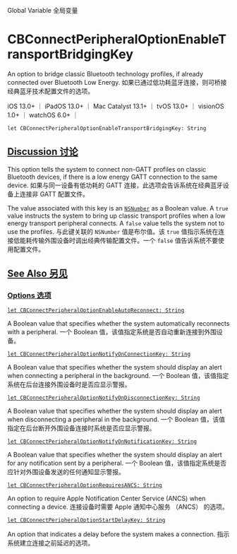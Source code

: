 Global Variable 全局变量

# CBConnectPeripheralOptionEnableTransportBridgingKey

An option to bridge classic Bluetooth technology profiles, if already connected over Bluetooth Low Energy.
如果已通过低功耗蓝牙连接，则可桥接经典蓝牙技术配置文件的选项。

iOS 13.0+ ｜ iPadOS 13.0+ ｜ Mac Catalyst 13.1+ ｜ tvOS 13.0+ ｜ visionOS 1.0+ ｜ watchOS 6.0+ ｜ 

```
let CBConnectPeripheralOptionEnableTransportBridgingKey: String
```



## [Discussion 讨论](https://developer.apple.com/documentation/corebluetooth/cbconnectperipheraloptionenabletransportbridgingkey#Discussion)

This option tells the system to connect non-GATT profiles on classic Bluetooth devices, if there is a low energy GATT connection to the same device.
如果与同一设备有低功耗的 GATT 连接，此选项会告诉系统在经典蓝牙设备上连接非 GATT 配置文件。

The value associated with this key is an [`NSNumber`](https://developer.apple.com/documentation/foundation/nsnumber) as a Boolean value. A `true` value instructs the system to bring up classic transport profiles when a low energy transport peripheral connects. A `false` value tells the system not to use the profiles.
与此键关联的 `NSNumber` 值是布尔值。该 `true` 值指示系统在连接低能耗传输外围设备时调出经典传输配置文件。一个 `false` 值告诉系统不要使用配置文件。



## [See Also 另见](https://developer.apple.com/documentation/corebluetooth/cbconnectperipheraloptionenabletransportbridgingkey#see-also)

### [Options 选项](https://developer.apple.com/documentation/corebluetooth/cbconnectperipheraloptionenabletransportbridgingkey#Options)

[`let CBConnectPeripheralOptionEnableAutoReconnect: String`](https://developer.apple.com/documentation/corebluetooth/cbconnectperipheraloptionenableautoreconnect)

A Boolean value that specifies whether the system automatically reconnects with a peripheral.
一个 Boolean 值，该值指定系统是否自动重新连接到外围设备。

[`let CBConnectPeripheralOptionNotifyOnConnectionKey: String`](https://developer.apple.com/documentation/corebluetooth/cbconnectperipheraloptionnotifyonconnectionkey)

A Boolean value that specifies whether the system should display an alert when connecting a peripheral in the background.
一个 Boolean 值，该值指定系统在后台连接外围设备时是否应显示警报。

[`let CBConnectPeripheralOptionNotifyOnDisconnectionKey: String`](https://developer.apple.com/documentation/corebluetooth/cbconnectperipheraloptionnotifyondisconnectionkey)

A Boolean value that specifies whether the system should display an alert when disconnecting a peripheral in the background.
一个 Boolean 值，该值指定在后台断开外围设备连接时系统是否应显示警报。

[`let CBConnectPeripheralOptionNotifyOnNotificationKey: String`](https://developer.apple.com/documentation/corebluetooth/cbconnectperipheraloptionnotifyonnotificationkey)

A Boolean value that specifies whether the system should display an alert for any notification sent by a peripheral.
一个 Boolean 值，该值指定系统是否应针对外围设备发送的任何通知显示警报。

[`let CBConnectPeripheralOptionRequiresANCS: String`](https://developer.apple.com/documentation/corebluetooth/cbconnectperipheraloptionrequiresancs)

An option to require Apple Notification Center Service (ANCS) when connecting a device.
连接设备时需要 Apple 通知中心服务 （ANCS） 的选项。

[`let CBConnectPeripheralOptionStartDelayKey: String`](https://developer.apple.com/documentation/corebluetooth/cbconnectperipheraloptionstartdelaykey)

An option that indicates a delay before the system makes a connection.
指示系统建立连接之前延迟的选项。
